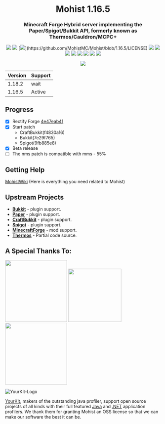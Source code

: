 <div align="center">
  <h1>Mohist 1.16.5</h1>

### Minecraft Forge Hybrid server implementing the Paper/Spigot/Bukkit API, formerly known as Thermos/Cauldron/MCPC+


[![](https://img.shields.io/jenkins/build?jobUrl=https%3A%2F%2Fci.codemc.io%2Fjob%2FMohistMC%2Fjob%2FMohist-1.16.5)](https://ci.codemc.io/job/MohistMC/job/Mohist-1.16.5)
[![](https://img.shields.io/github/stars/MohistMC/Mohist.svg?label=Stars&logo=github)](https://github.com/MohistMC/Mohist/stargazers)
[![](https://img.shields.io/github/license/MohistMC/Mohist?)](https://github.com/MohistMC/Mohist/blob/1.16.5/LICENSE)
[![](https://img.shields.io/badge/Forge-1.16.5--36.2.35-brightgreen.svg?colorB=26303d&logo=Conda-Forge)](http://files.minecraftforge.net/net/minecraftforge/forge/index_1.16.5.html)
[![](https://img.shields.io/badge/Spigot-1.16.5-brightgreen.svg?colorB=DC3340)](https://papermc.io/downloads)
[![](https://img.shields.io/badge/AdoptOpenJDK-11.0.15+10-brightgreen.svg?colorB=469C00&logo=java)](https://adoptopenjdk.net/?variant=openjdk11&jvmVariant=hotspot)
[![](https://img.shields.io/badge/Gradle-7.3.3-brightgreen.svg?colorB=469C00&logo=gradle)](https://docs.gradle.org/7.3.3/release-notes.html)
[![](https://img.shields.io/bstats/servers/6762?label=bStats)](https://bstats.org/plugin/server-implementation/Mohist/6762)
[![](https://badges.crowdin.net/mohist/localized.svg)](https://crowdin.com/project/mohist)
[![](https://img.shields.io/discord/311256119005937665.svg?color=%237289da&label=Discord&logo=discord&logoColor=%237289da)](https://discord.gg/ZgXjHGd)
[![](https://opencollective.com/mohist/tiers/badge.svg?logo=Patreon)](https://opencollective.com/mohist)

[![](https://bstats.org/signatures/server-implementation/Mohist.svg)](https://bstats.org/plugin/server-implementation/Mohist/6762)
</div>

| Version  | Support |
| ------------- | ------------- |
| 1.18.2  | wait  |
| 1.16.5  | Active  |

Progress
------

- [x] Rectify Forge [4e47eab41](https://github.com/MinecraftForge/MinecraftForge/commit/4e47eab41)
- [x] Start patch 
  * CraftBukkit(f4830a16)  
  * Bukkit(7e29f765)  
  * Spigot(9fb885e8)
- [x] Beta release
- [ ] The nms patch is compatible with mms - 55%

Getting Help
------

  [MohistWiki](https://wiki.mohistmc.com/) (Here is everything you need related to Mohist)

Upstream Projects
------
* [**Bukkit**](https://hub.spigotmc.org/stash/scm/spigot/bukkit.git) - plugin support.
* [**Paper**](https://github.com/PaperMC/Paper.git) - plugin support.
* [**CraftBukkit**](https://hub.spigotmc.org/stash/scm/spigot/craftbukkit.git) - plugin support.
* [**Spigot**](https://hub.spigotmc.org/stash/scm/spigot/spigot.git) - plugin support.
* [**MinecraftForge**](https://github.com/MinecraftForge/MinecraftForge.git) - mod support.
* [**Thermos**](https://github.com/CyberdyneCC/Thermos.git) - Partial code source.

A Special Thanks To:
-------------
<a href="https://serverjars.com/"><img src="https://serverjars.com/img/logo_white.svg" width="200"></a>
<a href="https://ci.codemc.io/"><img src="https://i.loli.net/2020/03/11/YNicj3PLkU5BZJT.png" width="172"></a>
<a href="https://www.bisecthosting.com/mohistmc"><img src="https://cdn.discordapp.com/attachments/303673296929685504/709610584680955944/Asset_5.png" width="200"></a>

![YourKit-Logo](https://www.yourkit.com/images/yklogo.png)

[YourKit](http://www.yourkit.com/), makers of the outstanding java profiler, support open source projects of all kinds with their full featured [Java](https://www.yourkit.com/java/profiler/index.jsp) and [.NET](https://www.yourkit.com/.net/profiler/index.jsp) application profilers. We thank them for granting Mohist an OSS license so that we can make our software the best it can be.
